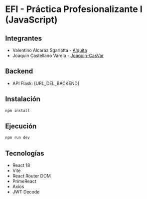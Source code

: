# EFI - Práctica Profesionalizante I (JavaScript)

## Integrantes
- Valentino Alcaraz Sgarlatta - [Alquita](https://github.com/Alquita)
- Joaquin Castellano Varela - [Joaquin-CasVar](https://github.com/Joaquin-CasVar)

## Backend
- API Flask: [URL_DEL_BACKEND]

## Instalación
```bash
npm install
```

## Ejecución
```bash
npm run dev
```

## Tecnologías
- React 18
- Vite
- React Router DOM
- PrimeReact
- Axios
- JWT Decode
